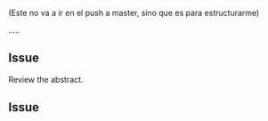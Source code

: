 (Este no va a ir en el push a master, sino que es para estructurarme)

.....

## Issue

Review the abstract.

## Issue


